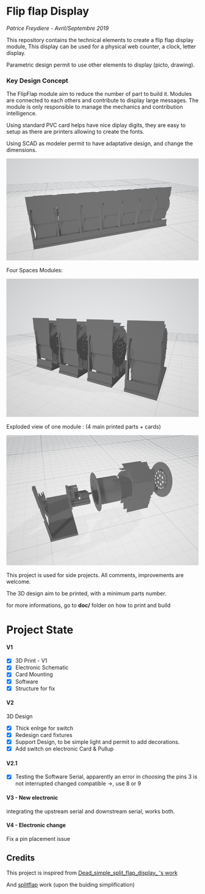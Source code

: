 # Flip flap Display

*Patrice Freydiere - Avril/Septembre 2019*

This repository contains the technical elements to create a flip flap display module, This display can be used for a physical web counter, a clock, letter display.

Parametric design permit to use other elements to display (picto, drawing).

### Key Design Concept

The FlipFlap module aim to reduce the number of part to build it. Modules are connected to each others and contribute to display large messages. The module is only responsible to manage the mechanics and contribution intelligence.

Using standard PVC card helps have nice diplay digits, they are easy to setup as there are printers allowing to create the fonts.

Using SCAD as modeler permit to have adaptative design, and change the dimensions.

![](doc/sixmodules.png)

Four Spaces Modules:

![](doc/modules_separated.png) 

Exploded view of one module : (4 main printed parts + cards)

![](doc/parts_images/exploded_view.png)



This project is used for side projects. All comments, improvements are welcome.

The 3D design aim to be printed, with a minimum parts number. 

for more informations, go to **doc/** folder on how to print and build



# Project State



#### V1

- [x] 3D Print - V1 
- [x] Electronic Schematic
- [x] Card Mounting
- [x] Software
- [x] Structure for fix

#### V2

3D Design

- [x] Thick enlrge for switch
- [x] Redesign card fixtures
- [x] Support Design, to be simple light and permit to add decorations.
- [x] Add switch on electronic Card & Pullup

#### **V2.1**

- [x] Testing the Software Serial, apparently an error in choosing the pins 3 is not interrupted changed compatible ->, use 8 or 9

#### **V3 - New electronic**

integrating the upstream serial and downstream serial, works both.

#### **V4 - Electronic change**

Fix a pin placement issue





## Credits

This project is inspired from  [Dead_simple_split_flap_display_ 's work](https://www.thingiverse.com/thing:2369832)

And [splitflap](https://github.com/scottbez1/splitflap) work (upon the buiding simplification)